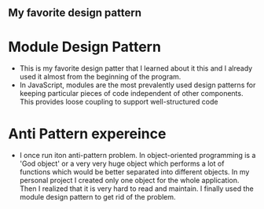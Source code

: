 ## My favorite design pattern
 
 # Module Design Pattern
 - This is my favorite design patter that I learned about it this and I already used it almost from the beginning of the program. 
 - In JavaScript, modules are the most prevalently used design patterns for keeping particular pieces of code independent of other components. This provides loose coupling to support well-structured code

 # Anti Pattern expereince
 - I once run iton anti-pattern problem. In object-oriented programming is a 'God object' or a very very huge object which performs a lot of functions which would be better separated into different objects. In my personal project I created only one object for the whole application. Then I realized that it is very hard to read and maintain. I finally used the module design pattern to get rid of the problem.